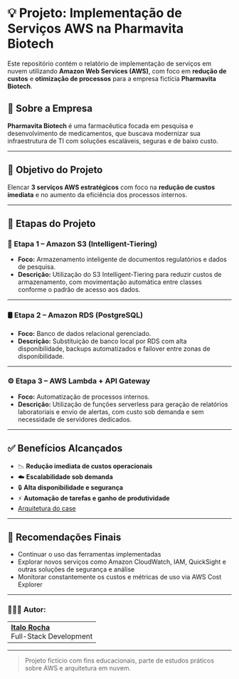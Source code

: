 # 💡 Projeto: Implementação de Serviços AWS na Pharmavita Biotech

Este repositório contém o relatório de implementação de serviços em nuvem utilizando **Amazon Web Services (AWS)**, com foco em **redução de custos** e **otimização de processos** para a empresa fictícia **Pharmavita Biotech**.

## 🧪 Sobre a Empresa

**Pharmavita Biotech** é uma farmacêutica focada em pesquisa e desenvolvimento de medicamentos, que buscava modernizar sua infraestrutura de TI com soluções escaláveis, seguras e de baixo custo.

---

## 📌 Objetivo do Projeto

Elencar **3 serviços AWS estratégicos** com foco na **redução de custos imediata** e no aumento da eficiência dos processos internos.

---

## 🔧 Etapas do Projeto

### 📁 Etapa 1 – Amazon S3 (Intelligent-Tiering)
- **Foco:** Armazenamento inteligente de documentos regulatórios e dados de pesquisa.
- **Descrição:** Utilização do S3 Intelligent-Tiering para reduzir custos de armazenamento, com movimentação automática entre classes conforme o padrão de acesso aos dados.

---

### 🛢️ Etapa 2 – Amazon RDS (PostgreSQL)
- **Foco:** Banco de dados relacional gerenciado.
- **Descrição:** Substituição de banco local por RDS com alta disponibilidade, backups automatizados e failover entre zonas de disponibilidade.

---

### ⚙️ Etapa 3 – AWS Lambda + API Gateway
- **Foco:** Automatização de processos internos.
- **Descrição:** Utilização de funções serverless para geração de relatórios laboratoriais e envio de alertas, com custo sob demanda e sem necessidade de servidores dedicados.

---

## ✅ Benefícios Alcançados

- 📉 **Redução imediata de custos operacionais**
- ☁️ **Escalabilidade sob demanda**
- 🔒 **Alta disponibilidade e segurança**
- ⚡ **Automação de tarefas e ganho de produtividade**
- [Arquitetura do case](https://github.com/ItaloRochaj/case-aws-biopharma/blob/main/imagens/Captura%20de%20tela%20de%202025-04-11%2012-29-30.png)

---

## 🧠 Recomendações Finais

- Continuar o uso das ferramentas implementadas
- Explorar novos serviços como Amazon CloudWatch, IAM, QuickSight e outras soluções de segurança e análise
- Monitorar constantemente os custos e métricas de uso via AWS Cost Explorer

---

### 👨🏻‍💻 Autor:
<table style="border=0">
  <tr>
    <td align="left">
      <a href="https://github.com/ItaloRochaj">
        <span><b>Italo Rocha</b></span>
      </a>
      <br>
      <span>Full-Stack Development</span>
    </td>
  </tr>
</table>

---

> Projeto fictício com fins educacionais, parte de estudos práticos sobre AWS e arquitetura em nuvem.
